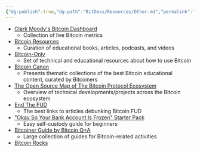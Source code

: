 ```yaml
---
{"dg-publish":true,"dg-path":"BitDevs/Resources/Other.md","permalink":"/bit-devs/resources/other/","title":"Other","noteIcon":"3","created":"2023-01-21T15:57:37.317-10:00","updated":"2023-04-15T14:19:33.745-10:00"}
---
```



- [Clark Moody's Bitcoin Dashboard](https://bitcoin.clarkmoody.com/dashboard/)
  - Collection of live Bitcoin metrics
- [Bitcoin Resources](https://bitcoin-resources.com/)
  - Curation of educational books, articles, podcasts, and videos
- [Bitcoin-Only](https://bitcoin-only.com/)
  - Set of technical and educational resources about how to use Bitcoin
- [Bitcoin Canon](https://www.swanbitcoin.com/canon)
  - Presents thematic collections of the best Bitcoin educational content, curated by Bitcoiners
- [The Open Source Map of The Bitcoin Protocol Ecosystem](https://www.ekosys.org/)
  - Overview of technical developments/projects across the Bitcoin ecosystem
- [End The FUD](https://endthefud.org/)
  - The best links to articles debunking Bitcoin FUD
- ["Okay So Your Bank Account Is Frozen" Starter Pack](https://bankaccountfrozen.com/)
  - Easy self-custody guide for beginners
- [Bitcoiner Guide by Bitcoin Q+A](https://bitcoiner.guide/)
  - Large collection of guides for Bitcoin-related activities
- [Bitcoin Rocks](https://bitcoin.rocks/)
